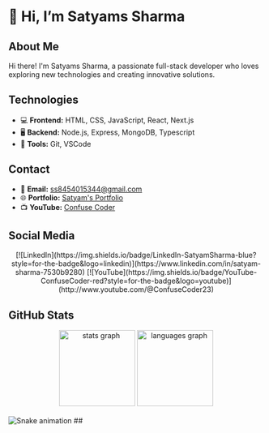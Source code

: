 # 👋 Hi, I’m Satyams Sharma

## About Me
Hi there! I'm Satyams Sharma, a passionate full-stack developer who loves exploring new technologies and creating innovative solutions.

## Technologies
- 💻 **Frontend:** HTML, CSS, JavaScript, React, Next.js
- 🖥️ **Backend:** Node.js, Express, MongoDB, Typescript
- 🚀 **Tools:** Git, VSCode
  
## Contact
- 📧 **Email:** ss8454015344@gmail.com
- 🌐 **Portfolio:** [Satyam's Portfolio](https://satyamportfolio.vercel.app/)
- 📺 **YouTube:** [Confuse Coder](http://www.youtube.com/@ConfuseCoder23)

## Social Media
<div align="center">
  [![LinkedIn](https://img.shields.io/badge/LinkedIn-SatyamSharma-blue?style=for-the-badge&logo=linkedin)](https://www.linkedin.com/in/satyam-sharma-7530b9280)
  [![YouTube](https://img.shields.io/badge/YouTube-ConfuseCoder-red?style=for-the-badge&logo=youtube)](http://www.youtube.com/@ConfuseCoder23)
</div>

## GitHub Stats
<div align="center">
  <img src="https://github-readme-stats.vercel.app/api?username=Satyams-23&hide_title=false&hide_rank=false&show_icons=true&include_all_commits=true&count_private=true&disable_animations=false&theme=dracula&locale=en&hide_border=false" height="150" alt="stats graph"  />
  <img src="https://github-readme-stats.vercel.app/api/top-langs?username=Satyams-23&locale=en&hide_title=false&layout=compact&card_width=320&langs_count=5&theme=dracula&hide_border=false" height="150" alt="languages graph"  />
</div>

<br clear="both">

<img src="https://raw.githubusercontent.com/Satyams-23/Satyams-23/output/snake.svg" alt="Snake animation" />
##
